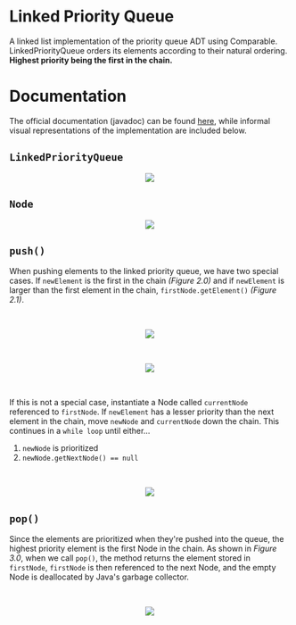 # Linked Priority Queue
A linked list implementation of the priority queue ADT using Comparable. LinkedPriorityQueue orders its elements according to their natural ordering. **Highest priority being the first in the chain.**

# Documentation
The official documentation (javadoc) can be found [here](https://zmohling.github.io/LinkedPriorityQueue/index.html), while informal visual representations of the implementation are included below.

## `LinkedPriorityQueue`
<p align="center"> 
<img src="https://s3.us-east-2.amazonaws.com/beck.ai/publicimages/figure1.0.png">
</p>

## `Node`
<p align="center"> 
<img src="https://s3.us-east-2.amazonaws.com/beck.ai/publicimages/figure1.1.png">
</p>

## `push()`
When pushing elements to the linked priority queue, we have two special cases. If `newElement` is the first in the chain *(Figure 2.0)* and if `newElement` is larger than the first element in the chain, `firstNode.getElement()` *(Figure 2.1)*.

&nbsp;

<p align="center"> 
<img src="https://s3.us-east-2.amazonaws.com/beck.ai/publicimages/figure2.0.png">
</p>

&nbsp;

<p align="center"> 
<img src="https://s3.us-east-2.amazonaws.com/beck.ai/publicimages/figure2.1.png">
</p>

&nbsp;

If this is not a special case, instantiate a Node called `currentNode` referenced to `firstNode`. If `newElement` has a lesser priority than the next element in the chain, move `newNode` and `currentNode` down the chain. This continues in a `while loop` until either...

 1. `newNode` is prioritized
 2. `newNode.getNextNode() == null`

&nbsp;

<p align="center"> 
<img src="https://s3.us-east-2.amazonaws.com/beck.ai/publicimages/figure2.2.gif">
</p>


## `pop()`
Since the elements are prioritized when they're pushed into the queue, the highest priority element is the first Node in the chain. As shown in *Figure 3.0*, when we call `pop()`, the method returns the element stored in `firstNode`, `firstNode` is then referenced to the next Node, and the empty Node is deallocated by Java's garbage collector.

&nbsp;

<p align="center"> 
<img src="https://s3.us-east-2.amazonaws.com/beck.ai/publicimages/figure3.0.png">
</p>